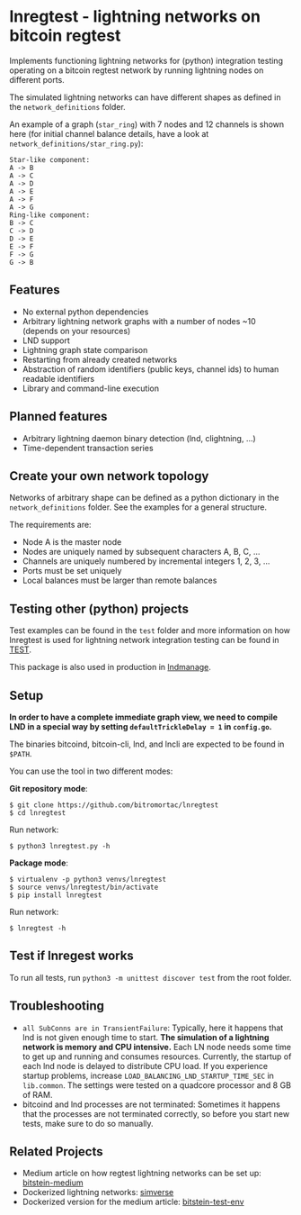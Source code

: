 lnregtest - lightning networks on bitcoin regtest
=================================================

Implements functioning lightning networks for (python) integration testing
 operating on a bitcoin regtest network by running lightning nodes on different
 ports.

The simulated lightning networks can have different shapes as defined
 in the `network_definitions` folder.

An example of a graph (`star_ring`) with 7 nodes and 12 channels is shown 
here (for initial channel balance details, have a look at 
`network_definitions/star_ring.py`):

```
Star-like component:
A -> B
A -> C
A -> D
A -> E
A -> F
A -> G
Ring-like component:
B -> C
C -> D
D -> E
E -> F
F -> G
G -> B
```

Features
----------------
* No external python dependencies
* Arbitrary lightning network graphs with a number of nodes ~10 (depends on 
your resources)
* LND support
* Lightning graph state comparison
* Restarting from already created networks
* Abstraction of random identifiers (public keys, channel ids) to human readable
  identifiers
* Library and command-line execution
  
Planned features
----------------
* Arbitrary lightning daemon binary detection (lnd, clightning, ...)
* Time-dependent transaction series

Create your own network topology
---------------------------
Networks of arbitrary shape can be defined as a python dictionary in the
`network_definitions` folder. See the examples for a general structure.

The requirements are:
* Node A is the master node
* Nodes are uniquely named by subsequent characters A, B, C, ...
* Channels are uniquely numbered by incremental integers 1, 2, 3, ...
* Ports must be set uniquely
* Local balances must be larger than remote balances

Testing other (python) projects
-----------------------------
Test examples can be found in the `test` folder and more information on how
lnregtest is used for lightning network integration testing can be found in 
[TEST](./test/TEST.md).

This package is also used in production in 
[lndmanage](https://github.com/bitromortac/lndmanage).

Setup
-----
**In order to have a complete immediate graph view, we need to compile LND
in a special way by setting `defaultTrickleDelay = 1` in `config.go`.**

The binaries bitcoind, bitcoin-cli, lnd, and lncli are expected to be found in 
`$PATH`.

You can use the tool in two different modes:

**Git repository mode**:
```
$ git clone https://github.com/bitromortac/lnregtest
$ cd lnregtest
```
Run network:
```
$ python3 lnregtest.py -h
```

**Package mode**:
```
$ virtualenv -p python3 venvs/lnregtest
$ source venvs/lnregtest/bin/activate
$ pip install lnregtest
```
Run network:
```
$ lnregtest -h
```

Test if lnregest works
-------------------------
To run all tests, run
`python3 -m unittest discover test` from the root folder.


Troubleshooting
---------------
* `all SubConns are in TransientFailure`:
  Typically, here it happens that lnd is not given enough time to start. **The 
  simulation of a lightning network is memory and CPU intensive.** Each LN
  node needs some time to get up and running and consumes resources.
  Currently, the startup of each lnd node is delayed to distribute CPU load.
  If you experience startup problems, increase `LOAD_BALANCING_LND_STARTUP_TIME_SEC`
   in `lib.common`. The settings were tested on a quadcore processor and 8 GB of RAM.
* bitcoind and lnd processes are not terminated:
  Sometimes it happens that the processes are not terminated correctly, so
  before you start new tests, make sure to do so manually.

Related Projects
----------------
* Medium article on how regtest lightning networks can be set up: [bitstein-medium](https://medium.com/@bitstein/setting-up-a-bitcoin-lightning-network-test-environment-ab967167594a)
* Dockerized lightning networks: [simverse](https://github.com/darwin/simverse)
* Dockerized version for the medium article: [bitstein-test-env](https://github.com/JeffVandrewJr/bitstein-test-env)
